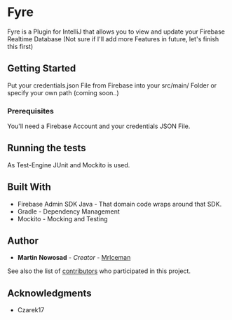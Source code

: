 # Fyre

Fyre is a Plugin for IntelliJ that allows you to view and update your Firebase Realtime Database (Not sure if I'll add more Features in future, let's finish this first)

## Getting Started

Put your credentials.json File from Firebase into your src/main/ Folder or specify your own path (coming soon..)

### Prerequisites

You'll need a Firebase Account and your credentials JSON File.


## Running the tests

As Test-Engine JUnit and Mockito is used.

## Built With

* Firebase Admin SDK Java - That domain code wraps around that SDK. 
* Gradle - Dependency Management
* Mockito - Mocking and Testing


## Author

* **Martin Nowosad** - *Creator* - [MrIceman](https://github.com/MrIceman)

See also the list of [contributors](https://github.com/your/project/contributors) who participated in this project.


## Acknowledgments

* Czarek17
